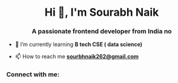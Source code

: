 <h1 align="center">Hi 👋, I'm Sourabh Naik</h1>
<h3 align="center">A passionate frontend developer from India no</h3>

- 🌱 I’m currently learning **B tech CSE ( data science)**

- 📫 How to reach me **sourbhnaik262@gmail.com**

<h3 align="left">Connect with me:</h3>
<p align="left">
</p>
